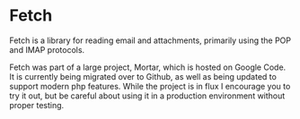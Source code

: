 Fetch
=====

Fetch is a library for reading email and attachments, primarily using the POP 
and IMAP protocols.

Fetch was part of a large project, Mortar, which is hosted on Google Code. It is
currently being migrated over to Github, as well as being updated to support
modern php features. While the project is in flux I encourage you to try it out,
but be careful about using it in a production environment without proper
testing.